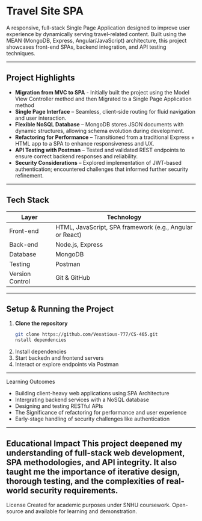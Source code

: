 # Travel Site SPA

A responsive, full-stack Single Page Application designed to improve user experience by dynamically serving travel-related content. Built using the MEAN (MongoDB, Express, Angular/JavaScript) architecture, this project showcases front-end SPAs, backend integration, and API testing techniques.

---

##  Project Highlights

- **Migration from MVC to SPA** - Initially built the project using the Model View Controller method and then Migrated to a Single Page Application method 
- **Single Page Interface** – Seamless, client-side routing for fluid navigation and user interaction.
- **Flexible NoSQL Database** – MongoDB stores JSON documents with dynamic structures, allowing schema evolution during development.
- **Refactoring for Performance** – Transitioned from a traditional Express + HTML app to a SPA to enhance responsiveness and UX.
- **API Testing with Postman** – Tested and validated REST endpoints to ensure correct backend responses and reliability.
- **Security Considerations** – Explored implementation of JWT-based authentication; encountered challenges that informed further security refinement.

---

##  Tech Stack

| Layer        | Technology        |
|--------------|-------------------|
| Front-end    | HTML, JavaScript, SPA framework (e.g., Angular or React) |
| Back-end     | Node.js, Express  |
| Database     | MongoDB           |
| Testing      | Postman           |
| Version Control | Git & GitHub  |

---

##  Setup & Running the Project

1. **Clone the repository**
   ```bash
   git clone https://github.com/Vexatious-777/CS-465.git
   nstall dependencies

2. Install dependencies
3. Start backedn and frontend servers
4. Interact or explore endpoints via Postman
---
Learning Outcomes
- Building client-heavy web applications using SPA Architecture
- Intergrating backend services with a NoSQL database
- Designing and testing RESTful APIs
- The Significance of refactoring for performance and user experience
- Early-stage handling of security challenges like authentication
---
Educational Impact
This project deepened my understanding of full-stack web development, SPA methodologies, and API integrity. It also taught me the importance of iterative design, thorough testing, and the complexities of real-world security requirements.
---
License
Created for academic purposes under SNHU coursework. Open-source and available for learning and demonstration.




